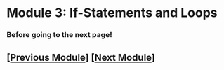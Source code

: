 # Module 3: If-Statements and Loops

### Before going to the next page!



## \[[Previous Module](./module2.md)\] \[[Next Module](./module4.md)\]
